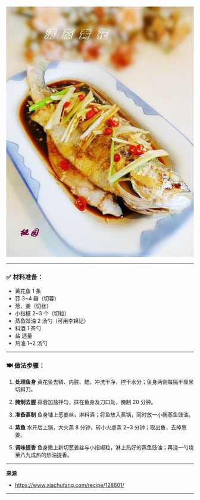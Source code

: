 ![](cover/11.清蒸黄花鱼.jpg)


---

### ✅ 材料准备：

* 黄花鱼 1 条
* 蒜 3\~4 瓣（切蓉）
* 葱、姜（切丝）
* 小指椒 2\~3 个（切粒）
* 蒸鱼豉油 2 汤勺（可用李锦记）
* 料酒 1 茶勺
* 盐 适量
* 热油 1\~2 汤勺

---

### 🍽️ 做法步骤：

1. **处理鱼身**
   黄花鱼去鳞、内脏、鳃，冲洗干净，控干水分；鱼身两侧每隔半厘米切斜刀。

2. **腌制去腥**
   蒜蓉加盐拌匀，抹在鱼身及刀口处，腌制 20 分钟。

3. **准备蒸制**
   鱼身铺上葱姜丝，淋料酒；将鱼放入蒸锅，同时放一小碗蒸鱼豉油。

4. **蒸鱼**
   水开后上锅，大火蒸 8 分钟，转小火虚蒸 2\~3 分钟；取出鱼，去掉葱姜。

5. **调味提香**
   鱼身撒上新切葱姜丝与小指椒粒，淋上热好的蒸鱼豉油；再浇一勺烧至八九成热的热油提香。

---

**来源**
+ <https://www.xiachufang.com/recipe/128601/>
---
